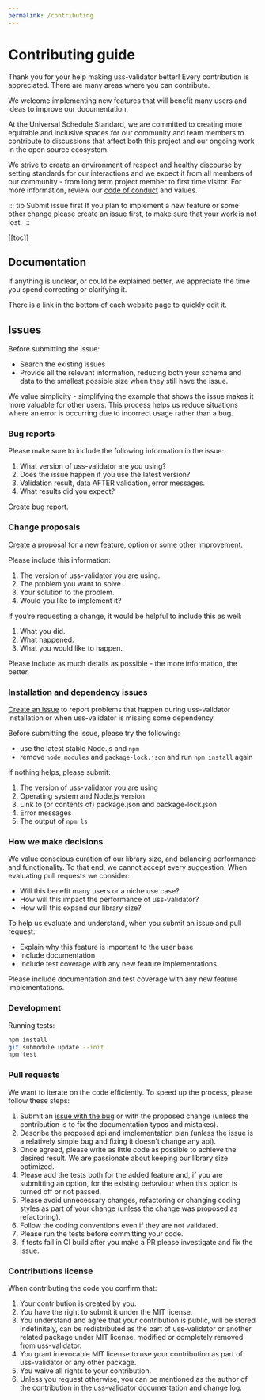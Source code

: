 ```yaml
---
permalink: /contributing
---
```


# Contributing guide

Thank you for your help making uss-validator better! Every contribution is appreciated. There are many areas where you can contribute.

We welcome implementing new features that will benefit many users and ideas to improve our documentation.

At the Universal Schedule Standard, we are committed to creating more equitable and inclusive spaces for our community and team members to contribute to discussions that affect both this project and our ongoing work in the open source ecosystem.

We strive to create an environment of respect and healthy discourse by setting standards for our interactions and we expect it from all members of our community - from long term project member to first time visitor. For more information, review our [code of conduct](./CODE_OF_CONDUCT.md) and values.

::: tip Submit issue first
If you plan to implement a new feature or some other change please create an issue first, to make sure that your work is not lost.
:::

[[toc]]

## Documentation

If anything is unclear, or could be explained better, we appreciate the time you spend correcting or clarifying it.

There is a link in the bottom of each website page to quickly edit it.

## Issues

Before submitting the issue:

- Search the existing issues
- Provide all the relevant information, reducing both your schema and data to the smallest possible size when they still have the issue.

We value simplicity - simplifying the example that shows the issue makes it more valuable for other users. This process helps us reduce situations where an error is occurring due to incorrect usage rather than a bug.

### Bug reports

Please make sure to include the following information in the issue:

1. What version of uss-validator are you using?
2. Does the issue happen if you use the latest version?
3. Validation result, data AFTER validation, error messages.
4. What results did you expect?

[Create bug report](https://github.com/universalschedulestandard/universalschedulestandard/issues).

<a name="changes"></a>

### Change proposals

[Create a proposal](https://github.com/universalschedulestandard/universalschedulestandard/issues) for a new feature, option or some other improvement.

Please include this information:

1. The version of uss-validator you are using.
2. The problem you want to solve.
3. Your solution to the problem.
4. Would you like to implement it?

If you’re requesting a change, it would be helpful to include this as well:

1. What you did.
2. What happened.
3. What you would like to happen.

Please include as much details as possible - the more information, the better.

<a name="installation"></a>

### Installation and dependency issues

[Create an issue](https://github.com/universalschedulestandard/universalschedulestandard/issues) to report problems that happen during uss-validator installation or when uss-validator is missing some dependency.

Before submitting the issue, please try the following:

- use the latest stable Node.js and `npm`
- remove `node_modules` and `package-lock.json` and run `npm install` again

If nothing helps, please submit:

1. The version of uss-validator you are using
2. Operating system and Node.js version
3. Link to (or contents of) package.json and package-lock.json
4. Error messages
5. The output of `npm ls`

### How we make decisions

We value conscious curation of our library size, and balancing performance and functionality. To that end, we cannot accept every suggestion. When evaluating pull requests we consider:

- Will this benefit many users or a niche use case?
- How will this impact the performance of uss-validator?
- How will this expand our library size?

To help us evaluate and understand, when you submit an issue and pull request:

- Explain why this feature is important to the user base
- Include documentation
- Include test coverage with any new feature implementations

Please include documentation and test coverage with any new feature implementations.

### Development

Running tests:

```bash
npm install
git submodule update --init
npm test
```

### Pull requests

We want to iterate on the code efficiently. To speed up the process, please follow these steps:

1. Submit an [issue with the bug](https://github.com/universalschedulestandard/universalschedulestandard/issues) or with the proposed change (unless the contribution is to fix the documentation typos and mistakes).
2. Describe the proposed api and implementation plan (unless the issue is a relatively simple bug and fixing it doesn't change any api).
3. Once agreed, please write as little code as possible to achieve the desired result. We are passionate about keeping our library size optimized.
4. Please add the tests both for the added feature and, if you are submitting an option, for the existing behaviour when this option is turned off or not passed.
5. Please avoid unnecessary changes, refactoring or changing coding styles as part of your change (unless the change was proposed as refactoring).
6. Follow the coding conventions even if they are not validated.
7. Please run the tests before committing your code.
8. If tests fail in CI build after you make a PR please investigate and fix the issue.

### Contributions license

When contributing the code you confirm that:

1. Your contribution is created by you.
2. You have the right to submit it under the MIT license.
3. You understand and agree that your contribution is public, will be stored indefinitely, can be redistributed as the part of uss-validator or another related package under MIT license, modified or completely removed from uss-validator.
4. You grant irrevocable MIT license to use your contribution as part of uss-validator or any other package.
5. You waive all rights to your contribution.
6. Unless you request otherwise, you can be mentioned as the author of the contribution in the uss-validator documentation and change log.